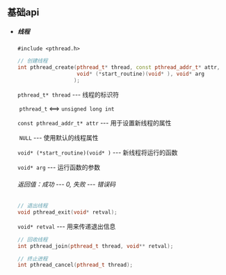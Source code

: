 ## 基础api

- ##### 线程

  `#include <pthread.h>`

  ```c++
  // 创建线程
  int pthread_create(pthread_t* thread, const pthread_addr_t* attr,
                     void* (*start_routine)(void* ), void* arg
                    );
  ```

  `pthread_t* thread` --- 线程的标识符

  ​		`pthread_t` <==> `unsigned long int` 

  `const pthread_addr_t* attr` --- 用于设置新线程的属性

  ​		`NULL` --- 使用默认的线程属性

  `void* (*start_routine)(void* )` --- 新线程将运行的函数

  `void* arg` --- 运行函数的参数

  ###### 返回值：成功 --- 0, 失败 --- 错误码

  

  ```c++
  // 退出线程
  void pthread_exit(void* retval);
  ```

  `void* retval` --- 用来传递退出信息

  

  ```c++
  // 回收线程
  int pthread_join(pthread_t thread, void** retval);
  ```

  ```c++
  // 终止进程
  int pthread_cancel(pthread_t thread);
  ```

  

  

  

  

  

  

  

  

  